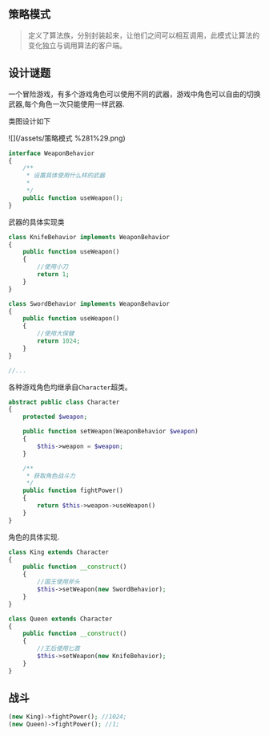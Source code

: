 ## 策略模式

> 定义了算法族，分别封装起来，让他们之间可以相互调用，此模式让算法的变化独立与调用算法的客户端。

## 设计谜题

一个冒险游戏，有多个游戏角色可以使用不同的武器，游戏中角色可以自由的切换武器,每个角色一次只能使用一样武器.

类图设计如下

![](/assets/策略模式 %281%29.png)

```php
interface WeaponBehavior
{
    /**
     * 设置具体使用什么样的武器
     *
     */
    public function useWeapon();
}
```

武器的具体实现类

```php
class KnifeBehavior implements WeaponBehavior
{
    public function useWeapon()
    {
        //使用小刀
        return 1;
    }
}

class SwordBehavior implements WeaponBehavior
{
    public function useWeapon()
    {
        //使用大保健
        return 1024;
    }
}

//...
```

各种游戏角色均继承自`Character`超类。

```php
abstract public class Character
{
    protected $weapon;

    public function setWeapon(WeaponBehavior $weapon)
    {
        $this->weapon = $weapon;
    }

    /**
     * 获取角色战斗力
     */
    public function fightPower()
    {
        return $this->weapon->useWeapon()
    }
}
```

角色的具体实现.

```php
class King extends Character
{
    public function __construct()
    {
        //国王使用斧头
        $this->setWeapon(new SwordBehavior);
    }
}

class Queen extends Character
{
    public function __construct()
    {
        //王后使用匕首
        $this->setWeapon(new KnifeBehavior);
    }
}
```

## 战斗

```php
(new King)->fightPower(); //1024;
(new Queen)->fightPower(); //1;
```



